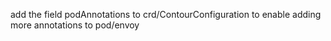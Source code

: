 add the field podAnnotations to crd/ContourConfiguration to enable adding more annotations to pod/envoy